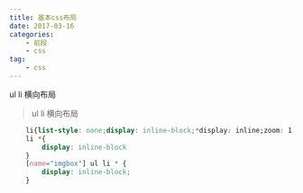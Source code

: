 ```yaml
---
title: 基本css布局
date: 2017-03-16
categories:
    - 前段
    - css
tag:
    - css
---
```

ul li 横向布局
<!--more-->

>ul li 横向布局

```css
    li{list-style: none;display: inline-block;*display: inline;zoom: 1;}
    li *{
        display: inline-block
    }
    [name="imgbox"] ul li * {
        display: inline-block;
    }
```
